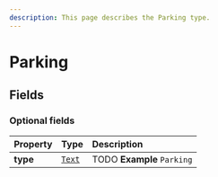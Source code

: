 ```yaml
---
description: This page describes the Parking type.
---
```


# Parking

## **Fields**

### **Optional fields**

| Property | Type | Description |
| :--- | :--- | :--- |
| **type** |  [`Text`](https://schema.org/Text) |  TODO  **Example**  `Parking` |

